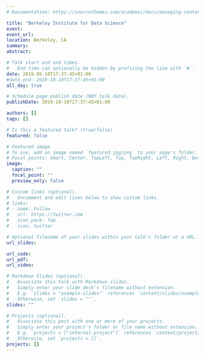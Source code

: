 ```yaml
---
# Documentation: https://sourcethemes.com/academic/docs/managing-content/

title: "Berkeley Institute for Data Science"
event:
event_url:
location: Berkeley, CA
summary:
abstract:

# Talk start and end times.
#   End time can optionally be hidden by prefixing the line with `#`.
date: 2019-05-10T17:37:45+01:00
#date_end: 2019-10-10T17:37:45+01:00
all_day: true

# Schedule page publish date (NOT talk date).
publishDate: 2019-10-10T17:37:45+01:00

authors: []
tags: []

# Is this a featured talk? (true/false)
featured: false

# Featured image
# To use, add an image named `featured.jpg/png` to your page's folder. 
# Focal points: Smart, Center, TopLeft, Top, TopRight, Left, Right, BottomLeft, Bottom, BottomRight.
image:
  caption: ""
  focal_point: ""
  preview_only: false

# Custom links (optional).
#   Uncomment and edit lines below to show custom links.
# links:
# - name: Follow
#   url: https://twitter.com
#   icon_pack: fab
#   icon: twitter

# Optional filename of your slides within your talk's folder or a URL.
url_slides:

url_code:
url_pdf:
url_video:

# Markdown Slides (optional).
#   Associate this talk with Markdown slides.
#   Simply enter your slide deck's filename without extension.
#   E.g. `slides = "example-slides"` references `content/slides/example-slides.md`.
#   Otherwise, set `slides = ""`.
slides: ""

# Projects (optional).
#   Associate this post with one or more of your projects.
#   Simply enter your project's folder or file name without extension.
#   E.g. `projects = ["internal-project"]` references `content/project/deep-learning/index.md`.
#   Otherwise, set `projects = []`.
projects: []
---
```

